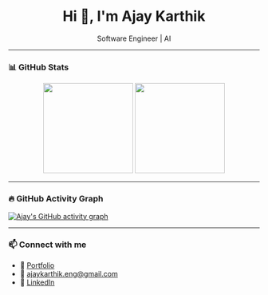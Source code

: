 <h1 align="center">Hi 👋, I'm Ajay Karthik</h1>
<p align="center"> Software Engineer | AI </p>

---

### 📊 GitHub Stats

<p align="center">
  <img src="https://github-readme-stats.vercel.app/api?username=ajaykarthik-t&show_icons=true&theme=github_dark&count_private=true" height="180" />
  <img src="https://github-readme-stats.vercel.app/api/top-langs/?username=ajaykarthik-t&layout=compact&theme=github_dark&hide=jupyter%20notebook" height="180" />
</p>

---

### 🔥 GitHub Activity Graph

[![Ajay's GitHub activity graph](https://github-readme-activity-graph.vercel.app/graph?username=ajaykarthik-t&theme=github-dark)](https://github.com/ajaykarthik-t)

---


### 📫 Connect with me

- 💼 [Portfolio](https://innoprojects.tech)
- 📧 ajaykarthik.eng@gmail.com
- 🔗 [LinkedIn](https://www.linkedin.com/in/ajaykarthik-t)


